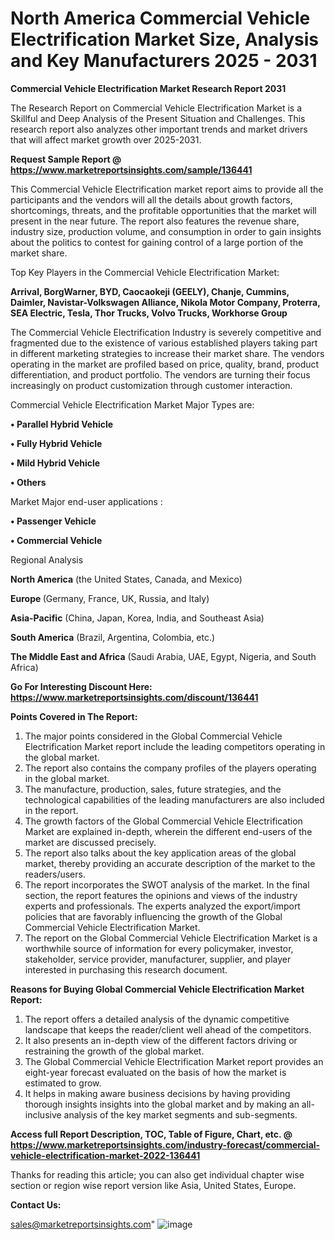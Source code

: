 # North America Commercial Vehicle Electrification Market Size, Analysis and Key Manufacturers 2025 - 2031

<strong>Commercial Vehicle Electrification Market Research Report 2031</strong>

The Research Report on Commercial Vehicle Electrification Market is a Skillful and Deep Analysis of the Present Situation and Challenges. This research report also analyzes other important trends and market drivers that will affect market growth over 2025-2031.

<strong>Request Sample Report @ <a href=https://www.marketreportsinsights.com/sample/136441>https://www.marketreportsinsights.com/sample/136441</a></strong>

This Commercial Vehicle Electrification market report aims to provide all the participants and the vendors will all the details about growth factors, shortcomings, threats, and the profitable opportunities that the market will present in the near future. The report also features the revenue share, industry size, production volume, and consumption in order to gain insights about the politics to contest for gaining control of a large portion of the market share.

Top Key Players in the Commercial Vehicle Electrification Market:

<strong>Arrival, BorgWarner, BYD, Caocaokeji (GEELY), Chanje, Cummins, Daimler, Navistar-Volkswagen Alliance, Nikola Motor Company, Proterra, SEA Electric, Tesla, Thor Trucks, Volvo Trucks, Workhorse Group</strong>

The Commercial Vehicle Electrification Industry is severely competitive and fragmented due to the existence of various established players taking part in different marketing strategies to increase their market share. The vendors operating in the market are profiled based on price, quality, brand, product differentiation, and product portfolio. The vendors are turning their focus increasingly on product customization through customer interaction.

Commercial Vehicle Electrification Market Major Types are:

<strong>• Parallel Hybrid Vehicle

• Fully Hybrid Vehicle

• Mild Hybrid Vehicle

• Others</strong>

Market Major end-user applications :

<strong>• Passenger Vehicle

• Commercial Vehicle</strong>

Regional Analysis

</u><strong><b>North America</b></strong> (the United States, Canada, and Mexico)

<strong><b>Europe </b></strong>(Germany, France, UK, Russia, and Italy)

<strong><b>Asia-Pacific</b></strong> (China, Japan, Korea, India, and Southeast Asia)

<strong><b>South America</b></strong> (Brazil, Argentina, Colombia, etc.)

<strong><b>The Middle East and Africa</b></strong> (Saudi Arabia, UAE, Egypt, Nigeria, and South Africa)

<strong>Go For Interesting Discount Here: <a href=https://www.marketreportsinsights.com/discount/136441>https://www.marketreportsinsights.com/discount/136441</a></strong>

<strong>Points Covered in The Report:</strong>
<ol>
  <li>The major points considered in the Global Commercial Vehicle Electrification Market report include the leading competitors operating in the global market.</li>
  <li>The report also contains the company profiles of the players operating in the global market.</li>
  <li>The manufacture, production, sales, future strategies, and the technological capabilities of the leading manufacturers are also included in the report.</li>
  <li>The growth factors of the Global Commercial Vehicle Electrification Market are explained in-depth, wherein the different end-users of the market are discussed precisely.</li>
  <li>The report also talks about the key application areas of the global market, thereby providing an accurate description of the market to the readers/users.</li>
  <li>The report incorporates the SWOT analysis of the market. In the final section, the report features the opinions and views of the industry experts and professionals. The experts analyzed the export/import policies that are favorably influencing the growth of the Global Commercial Vehicle Electrification Market.</li>
  <li>The report on the Global Commercial Vehicle Electrification Market is a worthwhile source of information for every policymaker, investor, stakeholder, service provider, manufacturer, supplier, and player interested in purchasing this research document.</li>
</ol>
<strong>Reasons for Buying Global Commercial Vehicle Electrification Market Report:</strong>

<ol>
  <li>The report offers a detailed analysis of the dynamic competitive landscape that keeps the reader/client well ahead of the competitors.</li>
  <li>It also presents an in-depth view of the different factors driving or restraining the growth of the global market.</li>
  <li>The Global Commercial Vehicle Electrification Market report provides an eight-year forecast evaluated on the basis of how the market is estimated to grow.</li>
  <li>It helps in making aware business decisions by having providing thorough insights insights into the global market and by making an all-inclusive analysis of the key market segments and sub-segments.</li>
</ol>
<strong>Access full Report Description, TOC, Table of Figure, Chart, etc. @ <a href=https://www.marketreportsinsights.com/industry-forecast/commercial-vehicle-electrification-market-2022-136441>https://www.marketreportsinsights.com/industry-forecast/commercial-vehicle-electrification-market-2022-136441</a></strong>


Thanks for reading this article; you can also get individual chapter wise section or region wise report version like Asia, United States, Europe.

<strong>Contact Us:</strong>

sales@marketreportsinsights.com"
![image](https://github.com/user-attachments/assets/0a6b7ac8-ddbf-4f25-abc7-bcbaca6a6eb6)
